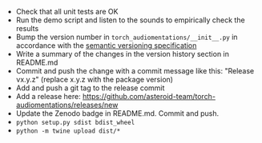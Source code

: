 * Check that all unit tests are OK
* Run the demo script and listen to the sounds to empirically check the results
* Bump the version number in `torch_audiomentations/__init__.py` in accordance with the [semantic versioning specification](https://semver.org/)
* Write a summary of the changes in the version history section in README.md
* Commit and push the change with a commit message like this: "Release vx.y.z" (replace x.y.z with the package version)
* Add and push a git tag to the release commit
* Add a release here: https://github.com/asteroid-team/torch-audiomentations/releases/new
* Update the Zenodo badge in README.md. Commit and push.
* `python setup.py sdist bdist_wheel`
* `python -m twine upload dist/*`
